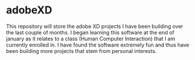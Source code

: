# adobeXD
This repository will store the adobe XD projects I have been building over the last couple of months. I began learning this software at the end of january as it relates to a class (Human Computer Interaction) that I am currently enrolled in. I have found the software extremely fun and thus have been building more projects that stem from personal interests.
